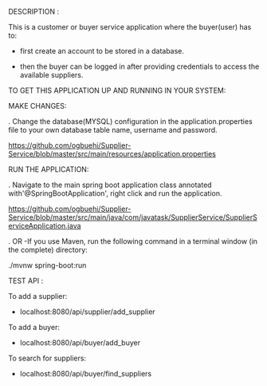 DESCRIPTION :

This is a customer or buyer service application where the buyer(user) has to: 

- first create an account to be stored in a database.
  
- then the buyer can be logged in after providing credentials to access the available suppliers.

 TO GET THIS APPLICATION UP AND RUNNING IN YOUR SYSTEM:
  
  MAKE CHANGES:
  
 . Change the database(MYSQL) configuration in the application.properties file to your own database table name, username and password.
 
   https://github.com/ogbuehi/Supplier-Service/blob/master/src/main/resources/application.properties

  RUN THE APPLICATION:

 . Navigate to the main spring boot application class annotated with'@SpringBootApplication', right click and run the application.
 
   https://github.com/ogbuehi/Supplier-Service/blob/master/src/main/java/com/javatask/SupplierService/SupplierServiceApplication.java

 . OR -If you use Maven, run the following command in a terminal window (in the complete) directory: 
   
   ./mvnw spring-boot:run

   TEST API :

   To add a supplier:

   - localhost:8080/api/supplier/add_supplier

   To add a buyer:

   - localhost:8080/api/buyer/add_buyer

   To search for suppliers:

   - localhost:8080/api/buyer/find_suppliers
